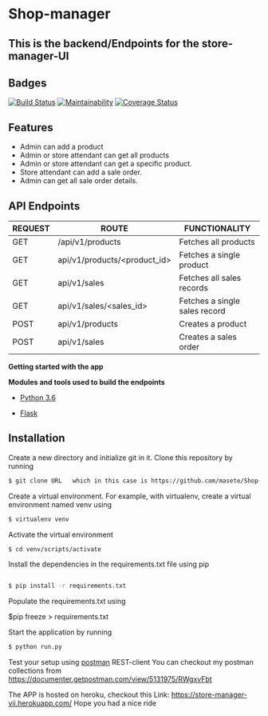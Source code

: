 # Shop-manager

## This is the backend/Endpoints for the store-manager-UI

## Badges

[![Build Status](https://travis-ci.org/masete/Shop-manager.svg?branch=ft-single-sales-record-161439633)](https://travis-ci.org/masete/Shop-manager)
[![Maintainability](https://api.codeclimate.com/v1/badges/15ffa1f06d31e2d884ae/maintainability)](https://codeclimate.com/github/masete/Shop-manager/maintainability)
[![Coverage Status](https://coveralls.io/repos/github/masete/Shop-manager/badge.svg?branch=ft-single-sales-record-161439633)](https://coveralls.io/github/masete/Shop-manager?branch=ft-single-sales-record-161439633)


## Features 

- Admin can add a product
- Admin or store attendant can get all products
- Admin or store attendant can get a specific product.
- Store attendant can add a sale order.
- Admin can get all sale order details.

## API Endpoints

| REQUEST | ROUTE | FUNCTIONALITY |
| ------- | ----- | ------------- |
| GET | /api/v1/products | Fetches all products|
| GET | api/v1/products/&lt;product_id&gt; | Fetches a single product |
| GET | api/v1/sales | Fetches all sales records |
| GET | api/v1/sales/&lt;sales_id&gt; | Fetches a single sales record |
| POST | api/v1/products | Creates a product |
| POST | api/v1/sales | Creates a sales order |

**Getting started with the app**

**Modules and tools used to build the endpoints**

* [Python 3.6](https://docs.python.org/3/)

* [Flask](http://flask.pocoo.org/)


## Installation

Create a new directory and initialize git in it. Clone this repository by running
```sh
$ git clone URL   which in this case is https://github.com/masete/Shop-manager.git
```
Create a virtual environment. For example, with virtualenv, create a virtual environment named venv using
```sh
$ virtualenv venv
```
Activate the virtual environment
```sh
$ cd venv/scripts/activate
```
Install the dependencies in the requirements.txt file using pip
```sh

$ pip install -r requirements.txt
```
Populate the requirements.txt using

$pip freeze > requirements.txt

Start the application by running
```sh
$ python run.py
```
Test your setup using [postman](www.getpostman.com) REST-client
You can checkout my postman collections from 
https://documenter.getpostman.com/view/5131975/RWgxvFbt
 
The APP is hosted on heroku, checkout this Link: https://store-manager-vii.herokuapp.com/
Hope you had a nice ride